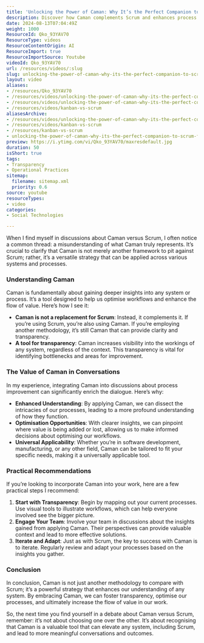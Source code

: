 ```yaml
---
title: 'Unlocking the Power of Caman: Why It’s the Perfect Companion to Scrum for Process Optimisation'
description: Discover how Caman complements Scrum and enhances process transparency. Unlock optimisation opportunities and elevate your workflow insights today!
date: 2024-08-13T07:04:49Z
weight: 1000
ResourceId: Qko_93YAV70
ResourceType: videos
ResourceContentOrigin: AI
ResourceImport: true
ResourceImportSource: Youtube
videoId: Qko_93YAV70
url: /resources/videos/:slug
slug: unlocking-the-power-of-caman-why-its-the-perfect-companion-to-scrum-for-process-optimisation-Qko_93YAV70
layout: video
aliases:
- /resources/Qko_93YAV70
- /resources/videos/unlocking-the-power-of-caman-why-its-the-perfect-companion-to-scrum-for-process-optimisation-Qko_93YAV70
- /resources/videos/unlocking-the-power-of-caman-why-its-the-perfect-companion-to-scrum-for-process-optimisation
- /resources/videos/kanban-vs-scrum
aliasesArchive:
- /resources/videos/unlocking-the-power-of-caman-why-its-the-perfect-companion-to-scrum-for-process-optimisation
- /resources/videos/kanban-vs-scrum
- /resources/kanban-vs-scrum
- unlocking-the-power-of-caman-why-its-the-perfect-companion-to-scrum-for-process-optimisation-Qko_93YAV70
preview: https://i.ytimg.com/vi/Qko_93YAV70/maxresdefault.jpg
duration: 50
isShort: true
tags:
- Transparency
- Operational Practices
sitemap:
  filename: sitemap.xml
  priority: 0.6
source: youtube
resourceTypes:
- video
categories:
- Social Technologies

---
```

When I find myself in discussions about Caman versus Scrum, I often notice a common thread: a misunderstanding of what Caman truly represents. It’s crucial to clarify that Caman is not merely another framework to pit against Scrum; rather, it’s a versatile strategy that can be applied across various systems and processes. 

### Understanding Caman

Caman is fundamentally about gaining deeper insights into any system or process. It’s a tool designed to help us optimise workflows and enhance the flow of value. Here’s how I see it:

- **Caman is not a replacement for Scrum**: Instead, it complements it. If you’re using Scrum, you’re also using Caman. If you’re employing another methodology, it’s still Caman that can provide clarity and transparency.
- **A tool for transparency**: Caman increases visibility into the workings of any system, regardless of the context. This transparency is vital for identifying bottlenecks and areas for improvement.

### The Value of Caman in Conversations

In my experience, integrating Caman into discussions about process improvement can significantly enrich the dialogue. Here’s why:

- **Enhanced Understanding**: By applying Caman, we can dissect the intricacies of our processes, leading to a more profound understanding of how they function.
- **Optimisation Opportunities**: With clearer insights, we can pinpoint where value is being added or lost, allowing us to make informed decisions about optimising our workflows.
- **Universal Applicability**: Whether you’re in software development, manufacturing, or any other field, Caman can be tailored to fit your specific needs, making it a universally applicable tool.

### Practical Recommendations

If you’re looking to incorporate Caman into your work, here are a few practical steps I recommend:

1. **Start with Transparency**: Begin by mapping out your current processes. Use visual tools to illustrate workflows, which can help everyone involved see the bigger picture.
2. **Engage Your Team**: Involve your team in discussions about the insights gained from applying Caman. Their perspectives can provide valuable context and lead to more effective solutions.
3. **Iterate and Adapt**: Just as with Scrum, the key to success with Caman is to iterate. Regularly review and adapt your processes based on the insights you gather.

### Conclusion

In conclusion, Caman is not just another methodology to compare with Scrum; it’s a powerful strategy that enhances our understanding of any system. By embracing Caman, we can foster transparency, optimise our processes, and ultimately increase the flow of value in our work. 

So, the next time you find yourself in a debate about Caman versus Scrum, remember: it’s not about choosing one over the other. It’s about recognising that Caman is a valuable tool that can elevate any system, including Scrum, and lead to more meaningful conversations and outcomes.
